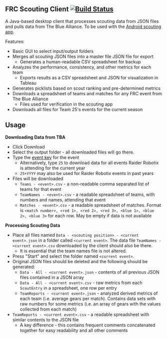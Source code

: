 ## FRC Scouting Client [![Build Status](https://travis-ci.org/spencerng/Scouting-Client-FX.svg?branch=master)](https://travis-ci.org/spencerng/Scouting-Client-FX)

A Java-based desktop client that processes scouting data from JSON files and pulls data from The Blue Alliance. To be used with the [Android scouting app](https://github.com/spencerng/Scouting-App).

Features:
 
 * Basic GUI to select input/output folders
 * Merges all scouting JSON files into a master file JSON file for export
   * Generates a human-readable CSV spreadsheet for backup
 * Analyzes the performance, consistency, and other metrics for each team
   * Exports results as a CSV spreadsheet and JSON for visualization in Tableau
 * Generates picklists based on scout ranking and pre-determined metrics
 * Downloads a spreadsheet of teams and matches for any FRC event from The Blue Alliance
   * Files used for verification in the scouting app
 * Downloads all files for Team 25's events for the current season

 
## Usage

**Downloading Data from TBA**

* Click Download
* Select the output folder - all downloaded files will go there.
* Type the [event key](https://www.thebluealliance.com/apidocs#event-model) for the event
  * Alternatively, type `25` to download data for all events Raider Robotix is attending for the current year
  * `25+YYYY` may also be used for Raider Robotix events in past years
* Files will be downloaded
  * `Teams - <event>.csv` - a non-readable comma separated list of teams for that event
  * `TeamNames - <event>.csv` - a readable spreadsheet of teams, with numbers and names, attending that event
  * `Matches - <event>.csv` - a readable spreadsheet of matches. Format is `<match number>, <red 1>, <red 2>, <red 3>, <blue 1>, <blue 2>, <blue 3>` for each row. May be empty if data is not available

**Processing Scouting Data**

* Place all files named `Data - <scouting position> - <current event>.json` in a folder called `<current event>`. The data file `TeamNames - <current event>.csv` downloaded by the client should also be there.
  * It is essential that the team names file is not altered.
* Press "Start" and select the folder named `<current event>`.
* Original JSON files should be deleted and the following should be generated:
  * `Data - All - <current event>.json` - contents of all previous JSON files contained in a JSON array
  * `Data - All - <current event>.csv` - raw metrics from each `ScoutEntry` in a spreadsheet, one row per entry
  * `TeamReports - <current event>.json` - analyzed derived metrics of each team (i.e. average gears per match). Contains data sets with raw numbers for some metrics (i.e. an array of gears with the values collected from each match)
 * `TeamReports - <current event>.csv` - a readable spreadsheet with similar contents to the JSON file
   * A key difference - this contains frequent comments concatenated together for easy readability and all other comments
